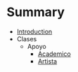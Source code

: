 # Summary

* [Introduction](README.md)
* Clases
    * Apoyo
        * [Academico](Clases/Apoyo/Academico.txt)
        * [Artista](Clases/Apoyo/Artista.txt)